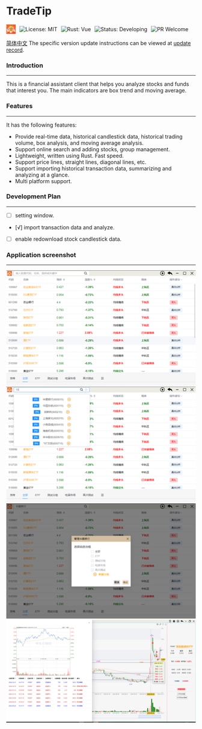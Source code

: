 # TradeTip

<div style="display: flex; align-items: center; justify-content: flex-start;">
    <img src="readme-img/icon.png" width="25" height="auto" style="margin-right: 10px;" alt="icon"> 
  <img src="https://img.shields.io/badge/license-MIT-blue" alt="License: MIT" style="margin-right: 10px;">
  <img src="https://img.shields.io/badge/rust-vue-green" alt="Rust: Vue" style="margin-right: 10px;">
  <img src="https://img.shields.io/badge/status-developing-red" alt="Status: Developing" style="margin-right: 10px;">
  <img src="https://img.shields.io/badge/pr-welcome-orange" alt="PR Welcome" style="margin-right: 10px;">
</div>

[简体中文](README.zh.md)
The specific version update instructions can be viewed at [update record](UpdateRecord.md).

<h3>Introduction</h3>

___

This is a financial assistant client that helps you analyze stocks and funds that interest you. The main indicators are box trend and moving average.

<h3>Features</h3>

___

It has the following features:
- Provide real-time data, historical candlestick data, historical trading volume, box analysis, and moving average analysis.
- Support online search and adding stocks, group management.
- Lightweight, written using Rust. Fast speed.
- Support price lines, straight lines, diagonal lines, etc.
- Support importing historical transaction data, summarizing and analyzing at a glance.
- Multi platform support.

<h3>Development Plan</h3>

---

- [ ] setting window.
- [√] import transaction data and analyze.
- [ ] enable redownload stock candlestick data.

<h3>Application screenshot</h3>

___

![img.png](readme-img/img.png)
![img2.png](readme-img/img2.png)
![img3.png](readme-img/img3.png)
![img4.png](readme-img/img4.png)